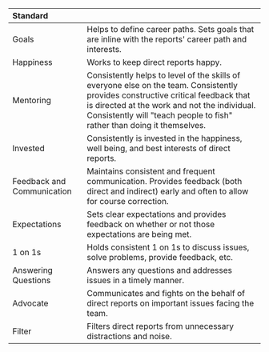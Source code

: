 | Standard                   |                                                                                                                                                                                                                                                             |
|:---------------------------|:------------------------------------------------------------------------------------------------------------------------------------------------------------------------------------------------------------------------------------------------------------|
| Goals                      | Helps to define career paths. Sets goals that are inline with the reports' career path and interests.                                                                                                                                                       |
| Happiness                  | Works to keep direct reports happy.                                                                                                                                                                                                                         |
| Mentoring                  | Consistently helps to level of the skills of everyone else on the team. Consistently provides constructive critical feedback that is directed at the work and not the individual. Consistently will "teach people to fish" rather than doing it themselves. |
| Invested                   | Consistently is invested in the happiness, well being, and best interests of direct reports.                                                                                                                                                                |
| Feedback and Communication | Maintains consistent and frequent communication. Provides feedback (both direct and indirect) early and often to allow for course correction.                                                                                                               |
| Expectations               | Sets clear expectations and provides feedback on whether or not those expectations are being met.                                                                                                                                                           |
| 1 on 1s                    | Holds consistent 1 on 1s to discuss issues, solve problems, provide feedback, etc.                                                                                                                                                                          |
| Answering Questions        | Answers any questions and addresses issues in a timely manner.                                                                                                                                                                                              |
| Advocate                   | Communicates and fights on the behalf of direct reports on important issues facing the team.                                                                                                                                                                |
| Filter                     | Filters direct reports from unnecessary distractions and noise.                                                                                                                                                                                             |
